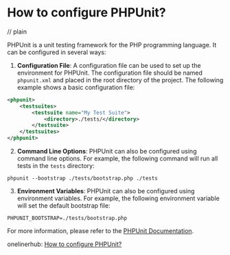 # How to configure PHPUnit?
// plain

PHPUnit is a unit testing framework for the PHP programming language. It can be configured in several ways:

1. **Configuration File**: A configuration file can be used to set up the environment for PHPUnit. The configuration file should be named `phpunit.xml` and placed in the root directory of the project. The following example shows a basic configuration file:

```xml
<phpunit>
    <testsuites>
        <testsuite name="My Test Suite">
            <directory>./tests/</directory>
        </testsuite>
    </testsuites>
</phpunit>
```

2. **Command Line Options**: PHPUnit can also be configured using command line options. For example, the following command will run all tests in the `tests` directory:

```
phpunit --bootstrap ./tests/bootstrap.php ./tests
```

3. **Environment Variables**: PHPUnit can also be configured using environment variables. For example, the following environment variable will set the default bootstrap file:

```
PHPUNIT_BOOTSTRAP=./tests/bootstrap.php
```

For more information, please refer to the [PHPUnit Documentation](https://phpunit.readthedocs.io/en/latest/).

onelinerhub: [How to configure PHPUnit?](https://onelinerhub.com/phpunit/how-to-configure-phpunit)